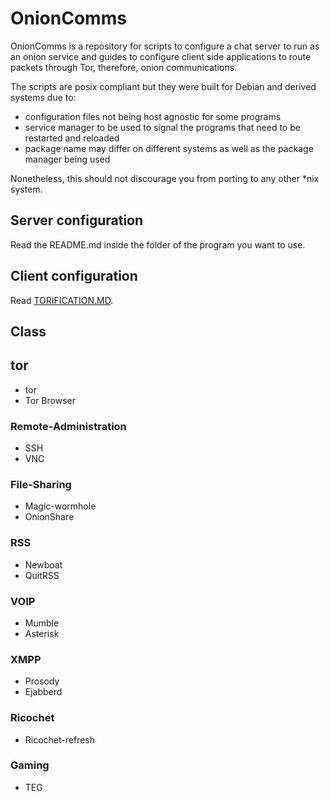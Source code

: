# OnionComms

OnionComms is a repository for scripts to configure a chat server to run as an onion service and guides to configure client side applications to route packets through Tor, therefore, onion communications.

The scripts are posix compliant but they were built for Debian and derived systems due to:
- configuration files not being host agnostic for some programs
- service manager to be used to signal the programs that need to be restarted and reloaded
- package name may differ on different systems as well as the package manager being used

Nonetheless, this should not discourage you from porting to any other *nix system.

## Server configuration

Read the README.md inside the folder of the program you want to use.

## Client configuration

Read [TORIFICATION.MD](https://github.com/nyxnor/onioncomms/blob/main/TORIFICATION.md).

## Class

## tor

* tor
* Tor Browser

### Remote-Administration

* SSH
* VNC

### File-Sharing

* Magic-wormhole
* OnionShare

### RSS

* Newboat
* QuitRSS

### VOIP

* Mumble
* Asterisk

### XMPP

* Prosody
* Ejabberd

### Ricochet

* Ricochet-refresh

### Gaming

* TEG